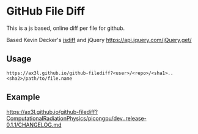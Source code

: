GitHub File Diff
================

This is a js based, online diff per file for github.

Based Kevin Decker's [jsdiff](https://github.com/kpdecker/jsdiff) and jQuery
  https://api.jquery.com/jQuery.get/

Usage
-----

```
https://ax3l.github.io/github-filediff?<user>/<repo>/<sha1>..<sha2>/path/to/file.name
```

Example
-------

https://ax3l.github.io/github-filediff?ComputationalRadiationPhysics/picongpu/dev..release-0.1.1/CHANGELOG.md
